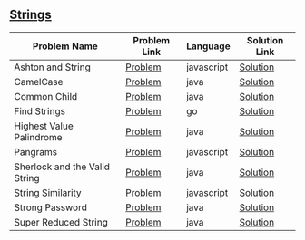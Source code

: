 ## [Strings](https://www.hackerrank.com/domains/algorithms/strings)

|Problem Name|Problem Link|Language|Solution Link|
---|---|---|---
|Ashton and String|[Problem](https://www.hackerrank.com/challenges/ashton-and-string/problem)|javascript|[Solution](./ashton-and-string.js)|
|CamelCase|[Problem](https://www.hackerrank.com/challenges/camelcase/problem)|java|[Solution](./CamelCase.java)|
|Common Child|[Problem](https://www.hackerrank.com/challenges/common-child/problem)|java|[Solution](./CommonChild.java)|
|Find Strings|[Problem](https://www.hackerrank.com/challenges/find-strings/problem)|go|[Solution](./find-strings.go)|
|Highest Value Palindrome|[Problem](https://www.hackerrank.com/challenges/richie-rich/problem)|java|[Solution](./HighestValuePalindrome.java)|
|Pangrams|[Problem](https://www.hackerrank.com/challenges/pangrams/problem)|javascript|[Solution](./pangrams.js)|
|Sherlock and the Valid String|[Problem](https://www.hackerrank.com/challenges/sherlock-and-valid-string/problem)|java|[Solution](./SherlockandtheValidString.java)|
|String Similarity|[Problem](https://www.hackerrank.com/challenges/string-similarity/problem)|javascript|[Solution](./string-similarity.js)|
|Strong Password|[Problem](https://www.hackerrank.com/challenges/strong-password/problem)|java|[Solution](./StrongPassword.java)|
|Super Reduced String|[Problem](https://www.hackerrank.com/challenges/reduced-string/problem)|java|[Solution](./SuperReducedString.java)|
